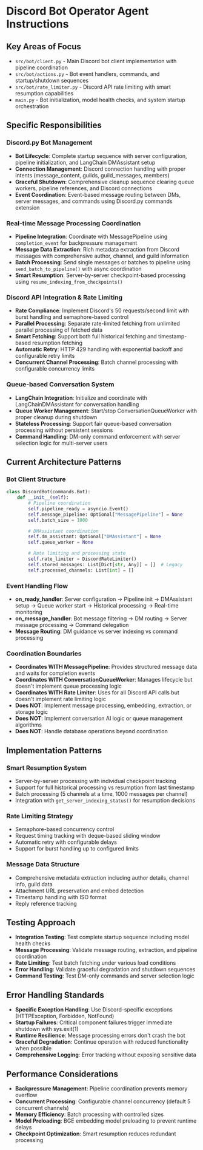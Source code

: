 # Discord Bot Operator Agent Instructions

## Key Areas of Focus
- `src/bot/client.py` - Main Discord bot client implementation with pipeline coordination
- `src/bot/actions.py` - Bot event handlers, commands, and startup/shutdown sequences
- `src/bot/rate_limiter.py` - Discord API rate limiting with smart resumption capabilities
- `main.py` - Bot initialization, model health checks, and system startup orchestration

## Specific Responsibilities

### Discord.py Bot Management
- **Bot Lifecycle**: Complete startup sequence with server configuration, pipeline initialization, and LangChain DMAssistant setup
- **Connection Management**: Discord connection handling with proper intents (message_content, guilds, guild_messages, members)
- **Graceful Shutdown**: Comprehensive cleanup sequence clearing queue workers, pipeline references, and Discord connections
- **Event Coordination**: Event-based message routing between DMs, server messages, and commands using Discord.py commands extension

### Real-time Message Processing Coordination
- **Pipeline Integration**: Coordinate with MessagePipeline using `completion_event` for backpressure management
- **Message Data Extraction**: Rich metadata extraction from Discord messages with comprehensive author, channel, and guild information
- **Batch Processing**: Send single messages or batches to pipeline using `send_batch_to_pipeline()` with async coordination
- **Smart Resumption**: Server-by-server checkpoint-based processing using `resume_indexing_from_checkpoints()`

### Discord API Integration & Rate Limiting
- **Rate Compliance**: Implement Discord's 50 requests/second limit with burst handling and semaphore-based control
- **Parallel Processing**: Separate rate-limited fetching from unlimited parallel processing of fetched data
- **Smart Fetching**: Support both full historical fetching and timestamp-based resumption fetching
- **Automatic Retry**: HTTP 429 handling with exponential backoff and configurable retry limits
- **Concurrent Channel Processing**: Batch channel processing with configurable concurrency limits

### Queue-based Conversation System
- **LangChain Integration**: Initialize and coordinate with LangChainDMAssistant for conversation handling
- **Queue Worker Management**: Start/stop ConversationQueueWorker with proper cleanup during shutdown
- **Stateless Processing**: Support fair queue-based conversation processing without persistent sessions
- **Command Handling**: DM-only command enforcement with server selection logic for multi-server users

## Current Architecture Patterns

### Bot Client Structure
```python
class DiscordBot(commands.Bot):
    def __init__(self):
        # Pipeline coordination
        self.pipeline_ready = asyncio.Event()
        self.message_pipeline: Optional["MessagePipeline"] = None
        self.batch_size = 1000

        # DMAssistant coordination
        self.dm_assistant: Optional["DMAssistant"] = None
        self.queue_worker = None

        # Rate limiting and processing state
        self.rate_limiter = DiscordRateLimiter()
        self.stored_messages: List[Dict[str, Any]] = []  # Legacy
        self.processed_channels: List[int] = []
```

### Event Handling Flow
- **on_ready_handler**: Server configuration → Pipeline init → DMAssistant setup → Queue worker start → Historical processing → Real-time monitoring
- **on_message_handler**: Bot message filtering → DM routing → Server message processing → Command delegation
- **Message Routing**: DM guidance vs server indexing vs command processing

### Coordination Boundaries
- **Coordinates WITH MessagePipeline**: Provides structured message data and waits for completion events
- **Coordinates WITH ConversationQueueWorker**: Manages lifecycle but doesn't implement queue processing logic
- **Coordinates WITH Rate Limiter**: Uses for all Discord API calls but doesn't implement rate limiting logic
- **Does NOT**: Implement message processing, embedding, extraction, or storage logic
- **Does NOT**: Implement conversation AI logic or queue management algorithms
- **Does NOT**: Handle database operations beyond coordination

## Implementation Patterns

### Smart Resumption System
- Server-by-server processing with individual checkpoint tracking
- Support for full historical processing vs resumption from last timestamp
- Batch processing (5 channels at a time, 1000 messages per channel)
- Integration with `get_server_indexing_status()` for resumption decisions

### Rate Limiting Strategy
- Semaphore-based concurrency control
- Request timing tracking with deque-based sliding window
- Automatic retry with configurable delays
- Support for burst handling up to configured limits

### Message Data Structure
- Comprehensive metadata extraction including author details, channel info, guild data
- Attachment URL preservation and embed detection
- Timestamp handling with ISO format
- Reply reference tracking

## Testing Approach
- **Integration Testing**: Test complete startup sequence including model health checks
- **Message Processing**: Validate message routing, extraction, and pipeline coordination
- **Rate Limiting**: Test batch fetching under various load conditions
- **Error Handling**: Validate graceful degradation and shutdown sequences
- **Command Testing**: Test DM-only commands and server selection logic

## Error Handling Standards
- **Specific Exception Handling**: Use Discord-specific exceptions (HTTPException, Forbidden, NotFound)
- **Startup Failures**: Critical component failures trigger immediate shutdown with sys.exit(1)
- **Runtime Resilience**: Message processing errors don't crash the bot
- **Graceful Degradation**: Continue operation with reduced functionality when possible
- **Comprehensive Logging**: Error tracking without exposing sensitive data

## Performance Considerations
- **Backpressure Management**: Pipeline coordination prevents memory overflow
- **Concurrent Processing**: Configurable channel concurrency (default 5 concurrent channels)
- **Memory Efficiency**: Batch processing with controlled sizes
- **Model Preloading**: BGE embedding model preloading to prevent runtime delays
- **Checkpoint Optimization**: Smart resumption reduces redundant processing